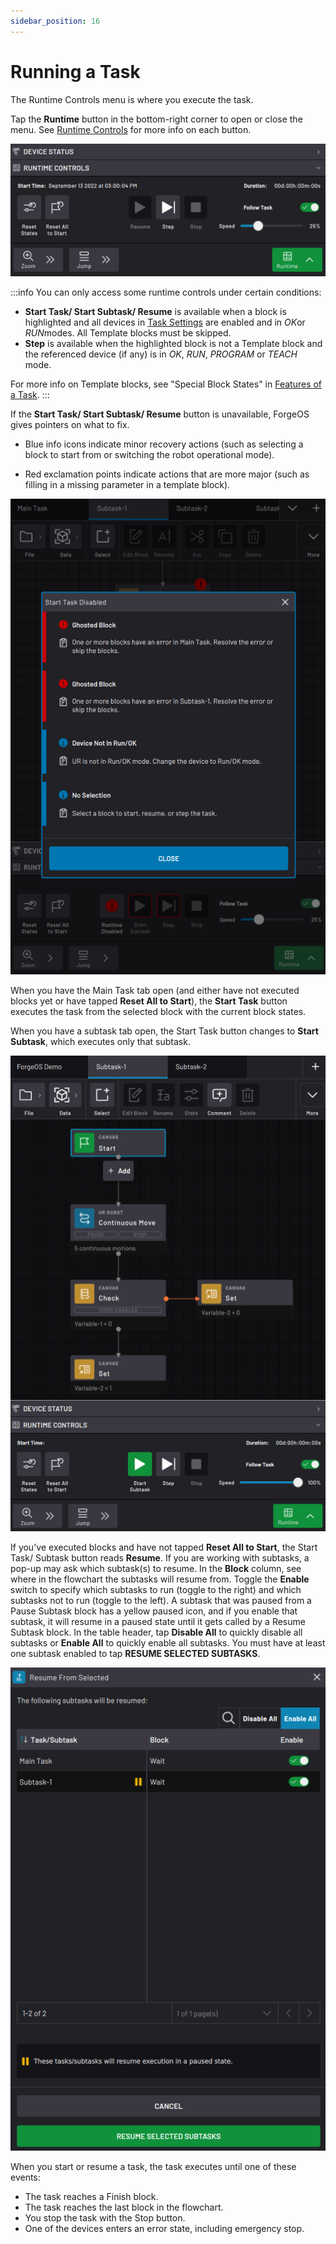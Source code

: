 ```yaml
---
sidebar_position: 16
---
```


# Running a Task

The Runtime Controls menu is where you execute the task.

Tap the **Runtime** button in the bottom-right corner to open or close the menu. See [Runtime Controls](TaskCanvasOverview.md) for more info on each button.

![](../Images/TaskCanvas/RuntimeControls.png)

:::info
You can only access some runtime controls under certain conditions:

-   **Start Task/ Start Subtask/ Resume** is available when a block is highlighted and all devices in [Task Settings](TaskSettings.md) are enabled and in *OK*or *RUN*modes. All Template blocks must be skipped.
-   **Step** is available when the highlighted block is not a Template block and the referenced device \(if any\) is in *OK*, *RUN*, *PROGRAM* or *TEACH* mode.

For more info on Template blocks, see "Special Block States" in [Features of a Task](FeaturesOfATask.md).
:::


If the **Start Task/ Start Subtask/ Resume** button is unavailable, ForgeOS gives pointers on what to fix. 

-   Blue info icons indicate minor recovery actions \(such as selecting a block to start from or switching the robot operational mode\).

-   Red exclamation points indicate actions that are more major \(such as filling in a missing parameter in a template block\).

![](../Images/TaskCanvas/RuntimeControls-StartTaskDisabled.png)

When you have the Main Task tab open \(and either have not executed blocks yet or have tapped **Reset All to Start**\), the **Start Task** button executes the task from the selected block with the current block states.

When you have a subtask tab open, the Start Task button changes to **Start Subtask**, which executes only that subtask.

![](../Images/TaskCanvas/RuntimeControls-Full.png)

If you've executed blocks and have not tapped **Reset All to Start**, the Start Task/ Subtask button reads **Resume**. If you are working with subtasks, a pop-up may ask which subtask\(s\) to resume. In the **Block** column, see where in the flowchart the subtasks will resume from. Toggle the **Enable** switch to specify which subtasks to run \(toggle to the right\) and which subtasks not to run \(toggle to the left\). A subtask that was paused from a Pause Subtask block has a yellow paused icon, and if you enable that subtask, it will resume in a paused state until it gets called by a Resume Subtask block. In the table header, tap **Disable All** to quickly disable all subtasks or **Enable All** to quickly enable all subtasks. You must have at least one subtask enabled to tap **RESUME SELECTED SUBTASKS**.

![](../Images/TaskCanvas/RuntimeControls-ResumeFromSelected.png)

When you start or resume a task, the task executes until one of these events:

-   The task reaches a Finish block.
-   The task reaches the last block in the flowchart.
-   You stop the task with the Stop button.
-   One of the devices enters an error state, including emergency stop.

